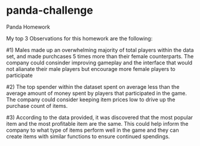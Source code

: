 # panda-challenge
Panda Homework


My top 3 Observations for this homework are the following:

#1)  Males made up an overwhelming majority of total players within the data set, and made purchcases 5 times more than their female counterparts.  The company could consinder improving gameplay and the interface that would not alianate their male players but encourage more female players to participate   


#2)  The top spender within the dataset spent on average less than the average amount of money spent by players that participated in the game.  The company could consider keeping item prices low to drive up the purchase count of items. 


#3)  According to the data provided, it was discovered that the most popular item and the most profitable item are the same.  This could help inform the company to what type of items perform well in the game and they can create items with similar functions to ensure continued spendings.
